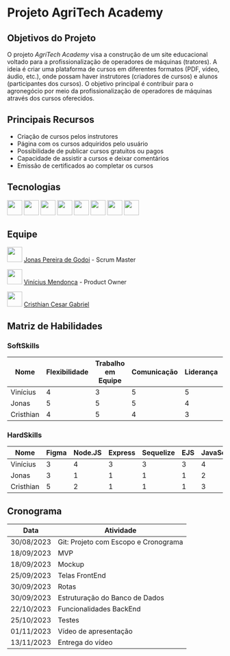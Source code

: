 # Projeto AgriTech Academy

## Objetivos do Projeto

O projeto *AgriTech Academy* visa a construção de um site educacional voltado para a profissionalização de operadores de máquinas (tratores). A ideia é criar uma plataforma de cursos em diferentes formatos (PDF, vídeo, áudio, etc.), onde possam haver instrutores (criadores de cursos) e alunos (participantes dos cursos). O objetivo principal é contribuir para o agronegócio por meio da profissionalização de operadores de máquinas através dos cursos oferecidos.

## Principais Recursos

- Criação de cursos pelos instrutores
- Página com os cursos adquiridos pelo usuário
- Possibilidade de publicar cursos gratuitos ou pagos
- Capacidade de assistir a cursos e deixar comentários
- Emissão de certificados ao completar os cursos


## Tecnologias
<div>
  <img src="https://img.freepik.com/icones-gratis/html5_318-903450.jpg?w=2000" height="35px">
  <img src="https://upload.wikimedia.org/wikipedia/commons/thumb/6/62/CSS3_logo.svg/2048px-CSS3_logo.svg.png" height="35px">
 
  <img src="https://upload.wikimedia.org/wikipedia/commons/thumb/6/6a/JavaScript-logo.png/640px-JavaScript-logo.png" height="35px">

  <img src="https://github.com/AgriTechAcademyPI/Documentos/assets/94076366/6dbeb906-dce0-4a63-a1eb-d10eab67240a" height="35px">

  <img src="https://www.edureka.co/blog/wp-content/uploads/2019/07/express-logo.png" height="35px">

  <img src="https://upload.wikimedia.org/wikipedia/commons/thumb/9/9a/Visual_Studio_Code_1.35_icon.svg/2048px-Visual_Studio_Code_1.35_icon.svg.png" height="35px">
   
  <img src="https://upload.wikimedia.org/wikipedia/commons/thumb/4/48/Windows_logo_-_2012_%28dark_blue%29.svg/2048px-Windows_logo_-_2012_%28dark_blue%29.svg.png" height="35px">
  <img src="https://upload.wikimedia.org/wikipedia/commons/thumb/3/33/Figma-logo.svg/1667px-Figma-logo.svg.png" height="35px">
</div>


## Equipe

<img src="https://avatars.githubusercontent.com/u/128511053?v=4" height="35px"> [Jonas Pereira de Godoi](https://github.com/TonhoJonas) - Scrum Master

<img src="https://avatars.githubusercontent.com/u/94076366?v=4" height="35px"> [Vinícius Mendonça](https://github.com/ViniciusMendonca12) - Product Owner

<img src="https://avatars.githubusercontent.com/u/102824980?v=4" height="35px"> [Cristhian Cesar Gabriel](https://github.com/AlekiBr)

## Matriz de Habilidades

### SoftSkills

| Nome      | Flexibilidade | Trabalho em Equipe | Comunicação | Liderança | Autonomia | Relacionamento Interpessoal | Motivação |
|-----------|---------------|--------------------|-------------|-----------|-----------|----------------------------|-----------|
| Vinícius  | 4             | 3                  | 5           | 5         | 4         | 5                          | 4         |
| Jonas     | 5             | 5                  | 5           | 4         | 3         | 5                          | 4         |
| Cristhian | 4             | 5                  | 4           | 3         | 4         | 4                          | 4         |

### HardSkills

| Nome      | Figma | Node.JS | Express | Sequelize | EJS | JavaScript | HTML | CSS | MYSQL | BOOTSTRAP |
|-----------|-------|---------|---------|-----------|-----|------------|------|-----|-------|-----------|
| Vinícius  | 3     | 4       | 3       | 3         | 3   | 4          | 4    | 4   | 4     | 3         |
| Jonas     | 3     | 1       | 1       | 1         | 1   | 2          | 4    | 3   | 5     | 4         |
| Cristhian | 5     | 2       | 1       | 1         | 1   | 3          | 4    | 4   | 4     | 3         |

## Cronograma

| Data       | Atividade                             |
|------------|---------------------------------------|
| 30/08/2023 | Git: Projeto com Escopo e Cronograma |
| 18/09/2023 | MVP                                   |
| 18/09/2023 | Mockup                                |
| 25/09/2023 | Telas FrontEnd                        |
| 30/09/2023 | Rotas                                 |
| 30/09/2023 | Estruturação do Banco de Dados        |
| 22/10/2023 | Funcionalidades BackEnd               |
| 25/10/2023 | Testes                                |
| 01/11/2023 | Vídeo de apresentação                |
| 13/11/2023 | Entrega do vídeo                      |
